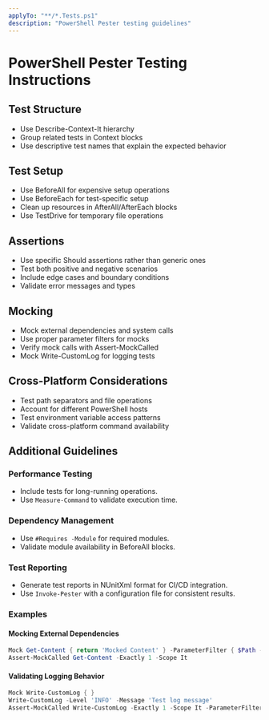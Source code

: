 ```yaml
---
applyTo: "**/*.Tests.ps1"
description: "PowerShell Pester testing guidelines"
---
```


# PowerShell Pester Testing Instructions

## Test Structure
- Use Describe-Context-It hierarchy
- Group related tests in Context blocks
- Use descriptive test names that explain the expected behavior

## Test Setup
- Use BeforeAll for expensive setup operations
- Use BeforeEach for test-specific setup
- Clean up resources in AfterAll/AfterEach blocks
- Use TestDrive for temporary file operations

## Assertions
- Use specific Should assertions rather than generic ones
- Test both positive and negative scenarios
- Include edge cases and boundary conditions
- Validate error messages and types

## Mocking
- Mock external dependencies and system calls
- Use proper parameter filters for mocks
- Verify mock calls with Assert-MockCalled
- Mock Write-CustomLog for logging tests

## Cross-Platform Considerations
- Test path separators and file operations
- Account for different PowerShell hosts
- Test environment variable access patterns
- Validate cross-platform command availability

## Additional Guidelines

### Performance Testing
- Include tests for long-running operations.
- Use `Measure-Command` to validate execution time.

### Dependency Management
- Use `#Requires -Module` for required modules.
- Validate module availability in BeforeAll blocks.

### Test Reporting
- Generate test reports in NUnitXml format for CI/CD integration.
- Use `Invoke-Pester` with a configuration file for consistent results.

### Examples

#### Mocking External Dependencies
```powershell
Mock Get-Content { return 'Mocked Content' } -ParameterFilter { $Path -eq 'test.txt' }
Assert-MockCalled Get-Content -Exactly 1 -Scope It
```

#### Validating Logging Behavior
```powershell
Mock Write-CustomLog { }
Write-CustomLog -Level 'INFO' -Message 'Test log message'
Assert-MockCalled Write-CustomLog -Exactly 1 -Scope It -ParameterFilter { $Level -eq 'INFO' -and $Message -eq 'Test log message' }
```
